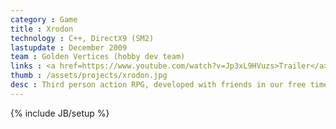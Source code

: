 ```yaml
---
category : Game
title : Xrodon
technology : C++, DirectX9 (SM2)
lastupdate : December 2009
team : Golden Vertices (hobby dev team)
links : <a href=https://www.youtube.com/watch?v=Jp3xL9HVuzs>Trailer</a>, <a href=http://www.izzygames.com/xrodon-t1146.html>Mirror on Izzygames</a>
thumb : /assets/projects/xrodon.jpg
desc : Third person action RPG, developed with friends in our free time when we still went school. You play a sorcerer who draws his magic from the souls of his enemys to defeat the evil demon xrodon. On his way though, he becoms more and more malicious himself...
---
```

{% include JB/setup %}